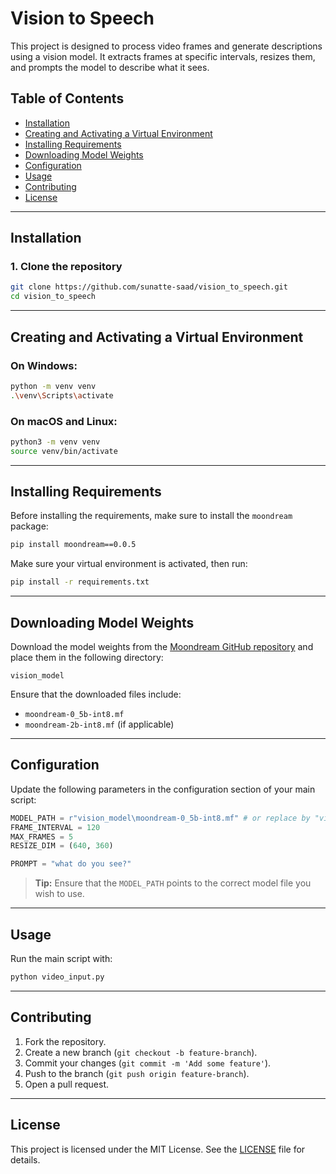 # Vision to Speech

This project is designed to process video frames and generate descriptions using a vision model. It extracts frames at specific intervals, resizes them, and prompts the model to describe what it sees.

## Table of Contents
- [Installation](#installation)
- [Creating and Activating a Virtual Environment](#creating-and-activating-a-virtual-environment)
- [Installing Requirements](#installing-requirements)
- [Downloading Model Weights](#downloading-model-weights)
- [Configuration](#configuration)
- [Usage](#usage)
- [Contributing](#contributing)
- [License](#license)

---

## Installation

### 1. Clone the repository
```bash
git clone https://github.com/sunatte-saad/vision_to_speech.git
cd vision_to_speech
```

---

## Creating and Activating a Virtual Environment

### On Windows:
```bash
python -m venv venv
.\venv\Scripts\activate
```

### On macOS and Linux:
```bash
python3 -m venv venv
source venv/bin/activate
```

---

## Installing Requirements

Before installing the requirements, make sure to install the `moondream` package:
```bash
pip install moondream==0.0.5
```

Make sure your virtual environment is activated, then run:
```bash
pip install -r requirements.txt
```

---

## Downloading Model Weights

Download the model weights from the [Moondream GitHub repository](https://github.com/vikhyat/moondream) and place them in the following directory:

```
vision_model
```

Ensure that the downloaded files include:
- `moondream-0_5b-int8.mf`  
- `moondream-2b-int8.mf` (if applicable)

---

## Configuration

Update the following parameters in the configuration section of your main script:

```python
MODEL_PATH = r"vision_model\moondream-0_5b-int8.mf" # or replace by "vision_model\moondream-2b-int8.mf"
FRAME_INTERVAL = 120
MAX_FRAMES = 5
RESIZE_DIM = (640, 360)

PROMPT = "what do you see?"
```

> **Tip:** Ensure that the `MODEL_PATH` points to the correct model file you wish to use.

---

## Usage

Run the main script with:
```bash
python video_input.py
```

---

## Contributing

1. Fork the repository.
2. Create a new branch (`git checkout -b feature-branch`).
3. Commit your changes (`git commit -m 'Add some feature'`).
4. Push to the branch (`git push origin feature-branch`).
5. Open a pull request.

---

## License

This project is licensed under the MIT License. See the [LICENSE](LICENSE) file for details.
